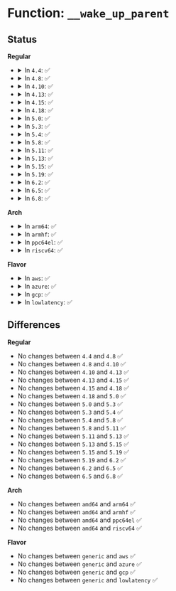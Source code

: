 # Function: <code>__wake_up_parent</code>

## Status
<b>Regular</b>
<ul>
<li>
<details>
<summary>In <code>4.4</code>: ✅</summary>

```c
void __wake_up_parent(struct task_struct *p, struct task_struct *parent);
```

**Collision:** Unique Global

**Inline:** No

**Transformation:** False

**Instances:**

```
In kernel/exit.c (ffffffff810844b0)
Location: kernel/exit.c:1460
Inline: False
Direct callers:
  - kernel/signal.c:do_notify_parent_cldstop
  - kernel/signal.c:do_notify_parent
  - security/selinux/hooks.c:selinux_bprm_committed_creds
```
**Symbols:**

```
ffffffff810844b0-ffffffff810844d8: __wake_up_parent (STB_GLOBAL)
```
</details>
</li>
<li>
<details>
<summary>In <code>4.8</code>: ✅</summary>

```c
void __wake_up_parent(struct task_struct *p, struct task_struct *parent);
```

**Collision:** Unique Global

**Inline:** No

**Transformation:** False

**Instances:**

```
In kernel/exit.c (ffffffff81087610)
Location: kernel/exit.c:1545
Inline: False
Direct callers:
  - kernel/signal.c:do_notify_parent_cldstop
  - kernel/signal.c:do_notify_parent
  - security/selinux/hooks.c:selinux_bprm_committed_creds
```
**Symbols:**

```
ffffffff81087610-ffffffff81087638: __wake_up_parent (STB_GLOBAL)
```
</details>
</li>
<li>
<details>
<summary>In <code>4.10</code>: ✅</summary>

```c
void __wake_up_parent(struct task_struct *p, struct task_struct *parent);
```

**Collision:** Unique Global

**Inline:** No

**Transformation:** False

**Instances:**

```
In kernel/exit.c (ffffffff8108c570)
Location: kernel/exit.c:1535
Inline: False
Direct callers:
  - kernel/signal.c:do_notify_parent_cldstop
  - kernel/signal.c:do_notify_parent
  - security/selinux/hooks.c:selinux_bprm_committed_creds
```
**Symbols:**

```
ffffffff8108c570-ffffffff8108c598: __wake_up_parent (STB_GLOBAL)
```
</details>
</li>
<li>
<details>
<summary>In <code>4.13</code>: ✅</summary>

```c
void __wake_up_parent(struct task_struct *p, struct task_struct *parent);
```

**Collision:** Unique Global

**Inline:** No

**Transformation:** False

**Instances:**

```
In kernel/exit.c (ffffffff810896e0)
Location: kernel/exit.c:1491
Inline: False
Direct callers:
  - kernel/signal.c:do_notify_parent_cldstop
  - kernel/signal.c:do_notify_parent
  - security/selinux/hooks.c:selinux_bprm_committed_creds
```
**Symbols:**

```
ffffffff810896e0-ffffffff81089708: __wake_up_parent (STB_GLOBAL)
```
</details>
</li>
<li>
<details>
<summary>In <code>4.15</code>: ✅</summary>

```c
void __wake_up_parent(struct task_struct *p, struct task_struct *parent);
```

**Collision:** Unique Global

**Inline:** No

**Transformation:** False

**Instances:**

```
In kernel/exit.c (ffffffff81090460)
Location: kernel/exit.c:1490
Inline: False
Direct callers:
  - kernel/signal.c:do_notify_parent_cldstop
  - kernel/signal.c:do_notify_parent
  - security/selinux/hooks.c:selinux_bprm_committed_creds
```
**Symbols:**

```
ffffffff81090460-ffffffff81090488: __wake_up_parent (STB_GLOBAL)
```
</details>
</li>
<li>
<details>
<summary>In <code>4.18</code>: ✅</summary>

```c
void __wake_up_parent(struct task_struct *p, struct task_struct *parent);
```

**Collision:** Unique Global

**Inline:** No

**Transformation:** False

**Instances:**

```
In kernel/exit.c (ffffffff81093f40)
Location: kernel/exit.c:1490
Inline: False
Direct callers:
  - kernel/signal.c:do_notify_parent_cldstop
  - kernel/signal.c:do_notify_parent
  - security/selinux/hooks.c:selinux_bprm_committed_creds
```
**Symbols:**

```
ffffffff81093f40-ffffffff81093f68: __wake_up_parent (STB_GLOBAL)
```
</details>
</li>
<li>
<details>
<summary>In <code>5.0</code>: ✅</summary>

```c
void __wake_up_parent(struct task_struct *p, struct task_struct *parent);
```

**Collision:** Unique Global

**Inline:** No

**Transformation:** False

**Instances:**

```
In kernel/exit.c (ffffffff8109c2c0)
Location: kernel/exit.c:1493
Inline: False
Direct callers:
  - kernel/signal.c:do_notify_parent_cldstop
  - kernel/signal.c:do_notify_parent
  - security/selinux/hooks.c:selinux_bprm_committed_creds
```
**Symbols:**

```
ffffffff8109c2c0-ffffffff8109c2e8: __wake_up_parent (STB_GLOBAL)
```
</details>
</li>
<li>
<details>
<summary>In <code>5.3</code>: ✅</summary>

```c
void __wake_up_parent(struct task_struct *p, struct task_struct *parent);
```

**Collision:** Unique Global

**Inline:** No

**Transformation:** False

**Instances:**

```
In kernel/exit.c (ffffffff810a08e0)
Location: kernel/exit.c:1497
Inline: False
Direct callers:
  - kernel/signal.c:do_notify_parent_cldstop
  - kernel/signal.c:do_notify_parent
  - fs/exec.c:de_thread
  - security/selinux/hooks.c:selinux_bprm_committed_creds
```
**Symbols:**

```
ffffffff810a08e0-ffffffff810a0908: __wake_up_parent (STB_GLOBAL)
```
</details>
</li>
<li>
<details>
<summary>In <code>5.4</code>: ✅</summary>

```c
void __wake_up_parent(struct task_struct *p, struct task_struct *parent);
```

**Collision:** Unique Global

**Inline:** No

**Transformation:** False

**Instances:**

```
In kernel/exit.c (ffffffff810a6ec0)
Location: kernel/exit.c:1413
Inline: False
Direct callers:
  - kernel/signal.c:do_notify_parent_cldstop
  - kernel/signal.c:do_notify_parent
  - fs/exec.c:de_thread
  - security/selinux/hooks.c:selinux_bprm_committed_creds
```
**Symbols:**

```
ffffffff810a6ec0-ffffffff810a6ee8: __wake_up_parent (STB_GLOBAL)
```
</details>
</li>
<li>
<details>
<summary>In <code>5.8</code>: ✅</summary>

```c
void __wake_up_parent(struct task_struct *p, struct task_struct *parent);
```

**Collision:** Unique Global

**Inline:** No

**Transformation:** False

**Instances:**

```
In kernel/exit.c (ffffffff810ae610)
Location: kernel/exit.c:1417
Inline: False
Direct callers:
  - kernel/signal.c:do_notify_parent_cldstop
  - kernel/signal.c:do_notify_parent
  - fs/exec.c:de_thread
  - security/selinux/hooks.c:selinux_bprm_committed_creds
```
**Symbols:**

```
ffffffff810ae610-ffffffff810ae633: __wake_up_parent (STB_GLOBAL)
```
</details>
</li>
<li>
<details>
<summary>In <code>5.11</code>: ✅</summary>

```c
void __wake_up_parent(struct task_struct *p, struct task_struct *parent);
```

**Collision:** Unique Global

**Inline:** No

**Transformation:** False

**Instances:**

```
In kernel/exit.c (ffffffff810a9c60)
Location: kernel/exit.c:1436
Inline: False
Direct callers:
  - kernel/signal.c:do_notify_parent_cldstop
  - kernel/signal.c:do_notify_parent
  - fs/exec.c:de_thread
  - security/selinux/hooks.c:selinux_bprm_committed_creds
```
**Symbols:**

```
ffffffff810a9c60-ffffffff810a9c83: __wake_up_parent (STB_GLOBAL)
```
</details>
</li>
<li>
<details>
<summary>In <code>5.13</code>: ✅</summary>

```c
void __wake_up_parent(struct task_struct *p, struct task_struct *parent);
```

**Collision:** Unique Global

**Inline:** No

**Transformation:** False

**Instances:**

```
In kernel/exit.c (ffffffff810aac90)
Location: kernel/exit.c:1436
Inline: False
Direct callers:
  - kernel/signal.c:do_notify_parent_cldstop
  - kernel/signal.c:do_notify_parent
  - fs/exec.c:de_thread
  - security/selinux/hooks.c:selinux_bprm_committed_creds
```
**Symbols:**

```
ffffffff810aac90-ffffffff810aacb3: __wake_up_parent (STB_GLOBAL)
```
</details>
</li>
<li>
<details>
<summary>In <code>5.15</code>: ✅</summary>

```c
void __wake_up_parent(struct task_struct *p, struct task_struct *parent);
```

**Collision:** Unique Global

**Inline:** No

**Transformation:** False

**Instances:**

```
In kernel/exit.c (ffffffff810bc7b0)
Location: kernel/exit.c:1436
Inline: False
Direct callers:
  - kernel/signal.c:do_notify_parent_cldstop
  - kernel/signal.c:do_notify_parent
  - fs/exec.c:de_thread
  - security/selinux/hooks.c:selinux_bprm_committed_creds
```
**Symbols:**

```
ffffffff810bc7b0-ffffffff810bc7d3: __wake_up_parent (STB_GLOBAL)
```
</details>
</li>
<li>
<details>
<summary>In <code>5.19</code>: ✅</summary>

```c
void __wake_up_parent(struct task_struct *p, struct task_struct *parent);
```

**Collision:** Unique Global

**Inline:** No

**Transformation:** False

**Instances:**

```
In kernel/exit.c (ffffffff810d3540)
Location: kernel/exit.c:1440
Inline: False
Direct callers:
  - kernel/ptrace.c:__ptrace_detach
  - kernel/signal.c:do_notify_parent_cldstop
  - kernel/signal.c:do_notify_parent
  - fs/exec.c:de_thread
  - security/selinux/hooks.c:selinux_bprm_committed_creds
```
**Symbols:**

```
ffffffff810d3540-ffffffff810d356f: __wake_up_parent (STB_GLOBAL)
```
</details>
</li>
<li>
<details>
<summary>In <code>6.2</code>: ✅</summary>

```c
void __wake_up_parent(struct task_struct *p, struct task_struct *parent);
```

**Collision:** Unique Global

**Inline:** No

**Transformation:** False

**Instances:**

```
In kernel/exit.c (ffffffff810f21d0)
Location: kernel/exit.c:1534
Inline: False
Direct callers:
  - kernel/ptrace.c:__ptrace_detach
  - kernel/signal.c:do_notify_parent_cldstop
  - kernel/signal.c:do_notify_parent
  - fs/exec.c:de_thread
  - security/selinux/hooks.c:selinux_bprm_committed_creds
```
**Symbols:**

```
ffffffff810f21d0-ffffffff810f21ff: __wake_up_parent (STB_GLOBAL)
```
</details>
</li>
<li>
<details>
<summary>In <code>6.5</code>: ✅</summary>

```c
void __wake_up_parent(struct task_struct *p, struct task_struct *parent);
```

**Collision:** Unique Global

**Inline:** No

**Transformation:** False

**Instances:**

```
In kernel/exit.c (ffffffff810fe150)
Location: kernel/exit.c:1539
Inline: False
Direct callers:
  - kernel/ptrace.c:__ptrace_detach
  - kernel/signal.c:do_notify_parent_cldstop
  - kernel/signal.c:do_notify_parent
  - fs/exec.c:de_thread
  - security/selinux/hooks.c:selinux_bprm_committed_creds
```
**Symbols:**

```
ffffffff810fe150-ffffffff810fe17f: __wake_up_parent (STB_GLOBAL)
```
</details>
</li>
<li>
<details>
<summary>In <code>6.8</code>: ✅</summary>

```c
void __wake_up_parent(struct task_struct *p, struct task_struct *parent);
```

**Collision:** Unique Global

**Inline:** No

**Transformation:** False

**Instances:**

```
In kernel/exit.c (ffffffff81106ea0)
Location: kernel/exit.c:1519
Inline: False
Direct callers:
  - kernel/ptrace.c:__ptrace_detach
  - kernel/signal.c:do_notify_parent_cldstop
  - kernel/signal.c:do_notify_parent
  - fs/exec.c:de_thread
  - security/selinux/hooks.c:selinux_bprm_committed_creds
```
**Symbols:**

```
ffffffff81106ea0-ffffffff81106ecf: __wake_up_parent (STB_GLOBAL)
```
</details>
</li>
</ul>
<b>Arch</b>
<ul>
<li>
<details>
<summary>In <code>arm64</code>: ✅</summary>

```c
void __wake_up_parent(struct task_struct *p, struct task_struct *parent);
```

**Collision:** Unique Global

**Inline:** No

**Transformation:** False

**Instances:**

```
In kernel/exit.c (ffff8000100fdd98)
Location: kernel/exit.c:1413
Inline: False
Direct callers:
  - kernel/signal.c:do_notify_parent_cldstop
  - kernel/signal.c:do_notify_parent
  - fs/exec.c:de_thread
  - security/selinux/hooks.c:selinux_bprm_committed_creds
```
**Symbols:**

```
ffff8000100fdd98-ffff8000100fddd8: __wake_up_parent (STB_GLOBAL)
```
</details>
</li>
<li>
<details>
<summary>In <code>armhf</code>: ✅</summary>

```c
void __wake_up_parent(struct task_struct *p, struct task_struct *parent);
```

**Collision:** Unique Global

**Inline:** No

**Transformation:** False

**Instances:**

```
In kernel/exit.c (c035b008)
Location: kernel/exit.c:1413
Inline: False
Direct callers:
  - kernel/signal.c:do_notify_parent_cldstop
  - kernel/signal.c:do_notify_parent
  - fs/exec.c:de_thread
  - security/selinux/hooks.c:selinux_bprm_committed_creds
```
**Symbols:**

```
c035b008-c035b038: __wake_up_parent (STB_GLOBAL)
```
</details>
</li>
<li>
<details>
<summary>In <code>ppc64el</code>: ✅</summary>

```c
void __wake_up_parent(struct task_struct *p, struct task_struct *parent);
```

**Collision:** Unique Global

**Inline:** No

**Transformation:** False

**Instances:**

```
In kernel/exit.c (c000000000144f00)
Location: kernel/exit.c:1413
Inline: False
Direct callers:
  - kernel/signal.c:do_notify_parent_cldstop
  - kernel/signal.c:do_notify_parent
  - fs/exec.c:de_thread
  - security/selinux/hooks.c:selinux_bprm_committed_creds
```
**Symbols:**

```
c000000000144f00-c000000000144f4c: __wake_up_parent (STB_GLOBAL)
```
</details>
</li>
<li>
<details>
<summary>In <code>riscv64</code>: ✅</summary>

```c
void __wake_up_parent(struct task_struct *p, struct task_struct *parent);
```

**Collision:** Unique Global

**Inline:** No

**Transformation:** False

**Instances:**

```
In kernel/exit.c (ffffffe0000c6502)
Location: kernel/exit.c:1413
Inline: False
Direct callers:
  - kernel/signal.c:do_notify_parent_cldstop
  - kernel/signal.c:do_notify_parent
  - fs/exec.c:de_thread
  - security/selinux/hooks.c:selinux_bprm_committed_creds
```
**Symbols:**

```
ffffffe0000c6502-ffffffe0000c653e: __wake_up_parent (STB_GLOBAL)
```
</details>
</li>
</ul>
<b>Flavor</b>
<ul>
<li>
<details>
<summary>In <code>aws</code>: ✅</summary>

```c
void __wake_up_parent(struct task_struct *p, struct task_struct *parent);
```

**Collision:** Unique Global

**Inline:** No

**Transformation:** False

**Instances:**

```
In kernel/exit.c (ffffffff810a07e0)
Location: kernel/exit.c:1413
Inline: False
Direct callers:
  - kernel/signal.c:do_notify_parent_cldstop
  - kernel/signal.c:do_notify_parent
  - fs/exec.c:de_thread
  - security/selinux/hooks.c:selinux_bprm_committed_creds
```
**Symbols:**

```
ffffffff810a07e0-ffffffff810a0808: __wake_up_parent (STB_GLOBAL)
```
</details>
</li>
<li>
<details>
<summary>In <code>azure</code>: ✅</summary>

```c
void __wake_up_parent(struct task_struct *p, struct task_struct *parent);
```

**Collision:** Unique Global

**Inline:** No

**Transformation:** False

**Instances:**

```
In kernel/exit.c (ffffffff8108f200)
Location: kernel/exit.c:1413
Inline: False
Direct callers:
  - kernel/signal.c:do_notify_parent_cldstop
  - kernel/signal.c:do_notify_parent
  - fs/exec.c:de_thread
  - security/selinux/hooks.c:selinux_bprm_committed_creds
```
**Symbols:**

```
ffffffff8108f200-ffffffff8108f228: __wake_up_parent (STB_GLOBAL)
```
</details>
</li>
<li>
<details>
<summary>In <code>gcp</code>: ✅</summary>

```c
void __wake_up_parent(struct task_struct *p, struct task_struct *parent);
```

**Collision:** Unique Global

**Inline:** No

**Transformation:** False

**Instances:**

```
In kernel/exit.c (ffffffff810a0790)
Location: kernel/exit.c:1413
Inline: False
Direct callers:
  - kernel/signal.c:do_notify_parent_cldstop
  - kernel/signal.c:do_notify_parent
  - fs/exec.c:de_thread
  - security/selinux/hooks.c:selinux_bprm_committed_creds
```
**Symbols:**

```
ffffffff810a0790-ffffffff810a07b8: __wake_up_parent (STB_GLOBAL)
```
</details>
</li>
<li>
<details>
<summary>In <code>lowlatency</code>: ✅</summary>

```c
void __wake_up_parent(struct task_struct *p, struct task_struct *parent);
```

**Collision:** Unique Global

**Inline:** No

**Transformation:** False

**Instances:**

```
In kernel/exit.c (ffffffff810a8710)
Location: kernel/exit.c:1413
Inline: False
Direct callers:
  - kernel/signal.c:do_notify_parent_cldstop
  - kernel/signal.c:do_notify_parent
  - fs/exec.c:de_thread
  - security/selinux/hooks.c:selinux_bprm_committed_creds
```
**Symbols:**

```
ffffffff810a8710-ffffffff810a8738: __wake_up_parent (STB_GLOBAL)
```
</details>
</li>
</ul>

## Differences
<b>Regular</b>
<ul>
<li>
No changes between <code>4.4</code> and <code>4.8</code> ✅
</li>
<li>
No changes between <code>4.8</code> and <code>4.10</code> ✅
</li>
<li>
No changes between <code>4.10</code> and <code>4.13</code> ✅
</li>
<li>
No changes between <code>4.13</code> and <code>4.15</code> ✅
</li>
<li>
No changes between <code>4.15</code> and <code>4.18</code> ✅
</li>
<li>
No changes between <code>4.18</code> and <code>5.0</code> ✅
</li>
<li>
No changes between <code>5.0</code> and <code>5.3</code> ✅
</li>
<li>
No changes between <code>5.3</code> and <code>5.4</code> ✅
</li>
<li>
No changes between <code>5.4</code> and <code>5.8</code> ✅
</li>
<li>
No changes between <code>5.8</code> and <code>5.11</code> ✅
</li>
<li>
No changes between <code>5.11</code> and <code>5.13</code> ✅
</li>
<li>
No changes between <code>5.13</code> and <code>5.15</code> ✅
</li>
<li>
No changes between <code>5.15</code> and <code>5.19</code> ✅
</li>
<li>
No changes between <code>5.19</code> and <code>6.2</code> ✅
</li>
<li>
No changes between <code>6.2</code> and <code>6.5</code> ✅
</li>
<li>
No changes between <code>6.5</code> and <code>6.8</code> ✅
</li>
</ul>
<b>Arch</b>
<ul>
<li>
No changes between <code>amd64</code> and <code>arm64</code> ✅
</li>
<li>
No changes between <code>amd64</code> and <code>armhf</code> ✅
</li>
<li>
No changes between <code>amd64</code> and <code>ppc64el</code> ✅
</li>
<li>
No changes between <code>amd64</code> and <code>riscv64</code> ✅
</li>
</ul>
<b>Flavor</b>
<ul>
<li>
No changes between <code>generic</code> and <code>aws</code> ✅
</li>
<li>
No changes between <code>generic</code> and <code>azure</code> ✅
</li>
<li>
No changes between <code>generic</code> and <code>gcp</code> ✅
</li>
<li>
No changes between <code>generic</code> and <code>lowlatency</code> ✅
</li>
</ul>
